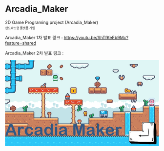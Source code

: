 # Arcadia_Maker
2D Game Programing project (Arcadia_Maker)
<br/><small style="font-size:10px;">샌드박스형 플랫폼 게임</small>


Arcadia_Maker 1차 발표 링크 : https://youtu.be/ShTfKeEb9Mc?feature=shared

Arcadia_Maker 2차 발표 링크 : 

![Arcadia_Maker_main_img](src/asset/kenney_pixel-platformer/SampleB2.png)


